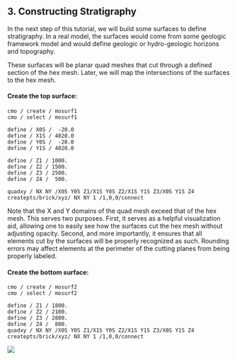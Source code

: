 ## 3. Constructing Stratigraphy

In the next step of this tutorial, we will build some surfaces to define
stratigraphy.
In a real model, the surfaces would come from some geologic framework model
and would define geologic or hydro-geologic horizons and topography.

These surfaces will be planar quad meshes that cut through a defined section of
the hex mesh. Later, we will map the intersections of the surfaces to the hex
mesh.

#### Create the top surface:

```
cmo / create / mosurf1
cmo / select / mosurf1

define / X0S /  -20.0
define / X1S / 4020.0
define / Y0S /  -20.0
define / Y1S / 4020.0

define / Z1 / 1000.
define / Z2 / 1500.
define / Z3 / 2500.
define / Z4 /  500.

quadxy / NX NY /X0S Y0S Z1/X1S Y0S Z2/X1S Y1S Z3/X0S Y1S Z4
createpts/brick/xyz/ NX NY 1 /1,0,0/connect
```

Note that the X and Y domains of the quad mesh exceed that of the hex mesh.
This serves two purposes. First, it serves as a helpful visualization aid,
allowing one to easily see how the surfaces cut the hex mesh without adjusting
opacity. Second, and more importantly, it ensures that all elements cut by the
surfaces will be properly recognized as such. Rounding errors may affect
elements at the perimeter of the cutting planes from being properly labeled.

#### Create the bottom surface:

```
cmo / create / mosurf2
cmo / select / mosurf2

define / Z1 / 1800.
define / Z2 / 2100.
define / Z3 / 2800.
define / Z4 /  800.
quadxy / NX NY /X0S Y0S Z1/X1S Y0S Z2/X1S Y1S Z3/X0S Y1S Z4
createpts/brick/xyz/ NX NY 1 /1,0,0/connect
```

![](/Users/livingston/playground/tutorial/Tutorial_Hex_Mesh/images/03_hex_01_set_imt_itetclr.png)